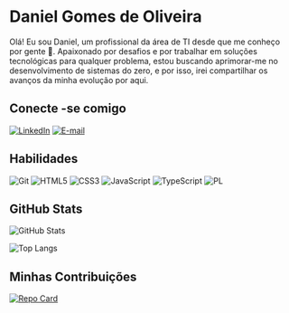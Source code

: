 # Daniel Gomes de Oliveira

Olá! Eu sou Daniel, um profissional da área de TI desde que me conheço por gente 🙂. Apaixonado por desafios e por trabalhar em soluções tecnológicas para qualquer problema, estou buscando aprimorar-me no desenvolvimento de sistemas do zero, e por isso, irei compartilhar os avanços da minha evolução por aqui.

## Conecte -se comigo

[![LinkedIn](https://img.shields.io/badge/LinkedIn-0077B5?style=for-the-badge&logo=linkedin&logoColor=white)](https://www.linkedin.com/in/daniel-g-oliveira/)
[![E-mail](https://img.shields.io/badge/-Email-000?style=for-the-badge&logo=microsoft-outlook&logoColor=007BFF)](mailto:danielgomesdeoliveira@outlook.com.br)

## Habilidades

![Git](https://img.shields.io/badge/GIT-E44C30?style=for-the-badge&logo=git&logoColor=white)
![HTML5](https://img.shields.io/badge/HTML5-E34F26?style=for-the-badge&logo=html5&logoColor=white)
![CSS3](https://img.shields.io/badge/CSS3-1572B6?style=for-the-badge&logo=css3&logoColor=white)
![JavaScript](https://img.shields.io/badge/JavaScript-F7DF1E?style=for-the-badge&logo=javascript&logoColor=black)
![TypeScript](https://img.shields.io/badge/TypeScript-007ACC?style=for-the-badge&logo=typescript&logoColor=white)
![PL](https://img.shields.io/badge/PL%2FSQL-FFFFFF?style=for-the-badge&logo=oracle&logoColor=FF0000&labelColor=FFFFFF&color=FF0000)

## GitHub Stats

![GitHub Stats](https://github-readme-stats.vercel.app/api?username=danielgomees&theme=transparent&bg_color=001C42&border_color=FFF&show_icons=true&icon_color=E94D5F&hide_title=true&hide=stars&text_color=FFF)

![Top Langs](https://github-readme-stats-git-masterrstaa-rickstaa.vercel.app/api/top-langs/?username=danielgomees&layout=compact&bg_color=001C42&border_color=FFF&title_color=E94D5F&text_color=FFF)

## Minhas Contribuições

[![Repo Card](https://github-readme-stats.vercel.app/api/pin/?username=danielgomees&repo=dio-lab-open-source&bg_color=001C42&border_color=FFF&show_icons=true&icon_color=FFF&title_color=E94D5F&text_color=FFF)](https://github.com/digitalinnovationone/dio-lab-open-source/tree/main)
